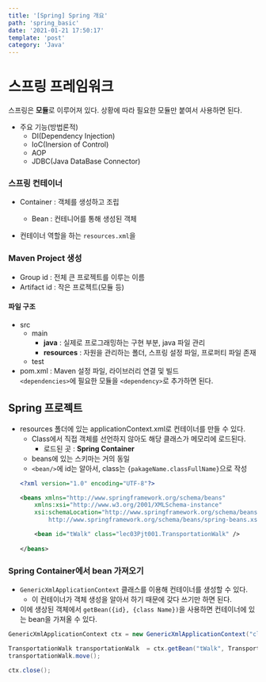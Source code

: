 ```yaml
---
title: '[Spring] Spring 개요'
path: 'spring_basic'
date: '2021-01-21 17:50:17'
template: 'post'
category: 'Java'
---
```


# 스프링 프레임워크
스프링은 **모듈**로 이루어져 있다. 상황에 따라 필요한 모듈만 붙여서 사용하면 된다.
* 주요 기능(방법론적)
    * DI(Dependency Injection)
    * IoC(Inersion of Control)
    * AOP
    * JDBC(Java DataBase Connector)

### 스프링 컨테이너
* Container : 객체를 생성하고 조립
    * Bean : 컨테니어를 통해 생성된 객체

* 컨테이너 역할을 하는 `resources.xml`을 

### Maven Project 생성
* Group id : 전체 큰 프로젝트를 이루는 이름
* Artifact id : 작은 프로젝트(모듈 등)

#### 파일 구조
* src
    * main
        * **java** : 실제로 프로그래밍하는 구현 부분, java 파일 관리
        * **resources** : 자원을 관리하는 폴더, 스프링 설정 파일, 프로퍼티 파일 존재
    * test
* pom.xml : Maven 설정 파일, 라이브러리 연결 및 빌드   
    `<dependencies>`에 필요한 모듈을 `<dependency>`로 추가하면 된다.   

## Spring 프로젝트
* resources 폴더에 있는 applicationContext.xml로 컨테이너를 만들 수 있다.
    - Class에서 직접 객체를 선언하지 않아도 해당 클래스가 메모리에 로드된다.
        - 로드된 곳 : **Spring Container**
    - beans에 있는 스키마는 거의 동일
    - `<bean/>`에 id는 알아서, class는 `{pakageName.classFullName}`으로 작성
    ```xml {numberLines}
    <?xml version="1.0" encoding="UTF-8"?>

    <beans xmlns="http://www.springframework.org/schema/beans"
        xmlns:xsi="http://www.w3.org/2001/XMLSchema-instance"
        xsi:schemaLocation="http://www.springframework.org/schema/beans 
            http://www.springframework.org/schema/beans/spring-beans.xsd">

        <bean id="tWalk" class="lec03Pjt001.TransportationWalk" />
        
    </beans>
    ```

### Spring Container에서 bean 가져오기
* `GenericXmlApplicationContext` 클래스를 이용해 컨테이너를 생성할 수 있다.
    - 이 컨테이너가 객체 생성을 알아서 하기 때문에 갖다 쓰기만 하면 된다.
* 이에 생상된 객체에서 `getBean({id}, {class Name})`을 사용하면 컨테이너에 있는 bean을 가져올 수 있다.

```java {numberLines}
GenericXmlApplicationContext ctx = new GenericXmlApplicationContext("classpath:applicationContext.xml");

TransportationWalk transportationWalk  = ctx.getBean("tWalk", TransportationWalk.class);
transportationWalk.move();

ctx.close();
```
